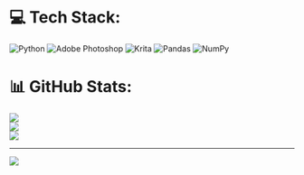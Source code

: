 
# 💻 Tech Stack:
![Python](https://img.shields.io/badge/python-3670A0?style=for-the-badge&logo=python&logoColor=ffdd54) ![Adobe Photoshop](https://img.shields.io/badge/adobephotoshop-%2331A8FF.svg?style=for-the-badge&logo=adobephotoshop&logoColor=white) ![Krita](https://img.shields.io/badge/Krita-203759?style=for-the-badge&logo=krita&logoColor=EEF37B) ![Pandas](https://img.shields.io/badge/pandas-%23150458.svg?style=for-the-badge&logo=pandas&logoColor=white) ![NumPy](https://img.shields.io/badge/numpy-%23013243.svg?style=for-the-badge&logo=numpy&logoColor=white)
# 📊 GitHub Stats:
![](https://github-readme-stats.vercel.app/api?username=TurquoisePenguin7&theme=dark&hide_border=false&include_all_commits=true&count_private=false)<br/>
![](https://github-readme-streak-stats.herokuapp.com/?user=TurquoisePenguin7&theme=dark&hide_border=false)<br/>
![](https://github-readme-stats.vercel.app/api/top-langs/?username=TurquoisePenguin7&theme=dark&hide_border=false&include_all_commits=true&count_private=false&layout=compact)

---
[![](https://visitcount.itsvg.in/api?id=TurquoisePenguin7&icon=0&color=12)](https://visitcount.itsvg.in)
